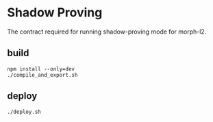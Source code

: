 # Shadow Proving
The contract required for running shadow-proving mode for morph-l2.

## build
`npm install --only=dev`  
`./compile_and_export.sh`  

## deploy
`./deploy.sh`